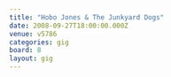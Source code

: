 ```yaml
---
title: "Hobo Jones & The Junkyard Dogs"
date: 2008-09-27T18:00:00.000Z
venue: v5786
categories: gig
board: 8
layout: gig
---
```

